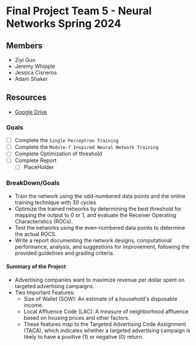 # Final Project Team 5 - Neural Networks Spring 2024

## Members
- Ziyi Guo
- Jeremy Whipple
- Jessica Cisneros
- Adam Shaker

## Resources
- [Google Drive](https://docs.google.com/document/d/192plAoD7LcFVFtnl3MZ80Ufv4Z3IQYNonejYrzYmdpo/edit?usp=sharing)

### Goals
- [ ] Complete the `Single Perceptron Training`
- [ ] Complete the `Module-7 Inspired Neural Network Training`
- [ ] Complete Optimization of threshold
- [ ] Complete Report
  - [ ] PlaceHolder

### BreakDown/Goals
- Train the network using the odd-numbered data points and the online training technique with 30 cycles
- Optimize the trained networks by determining the best threshold for mapping the output to 0 or 1, and evaluate the Receiver Operating Characteristics (ROCs).
- Test the networks using the even-numbered data points to determine the actual ROCS.
- Write a report documenting the network designs, computational performance, analysis, and suggestions for improvement, following the provided guidelines and grading criteria.
#### Summary of the Project
- Advertising companies want to maximize revenue per dollar spent on targeted advertising campaigns.
- Two Important Features:
  - Size of Wallet (SOW): An estimate of a household's disposable income.
  - Local Affluence Code (LAC): A measure of neighborhood affluence based on housing prices and other factors.
  - These features map to the Targeted Advertising Code Assignment (TACA), which indicates whether a targeted advertising campaign is likely to have a positive (1) or negative (0) return.
